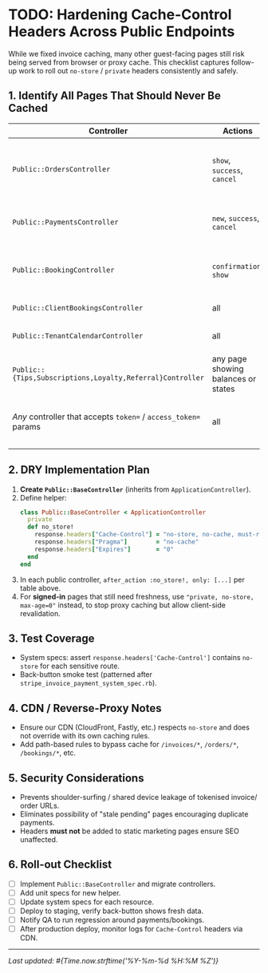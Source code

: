 # TODO: Hardening Cache-Control Headers Across Public Endpoints

While we fixed invoice caching, many other guest-facing pages still risk being served from browser or proxy cache.  This checklist captures follow-up work to roll out `no-store` / `private` headers consistently and safely.

## 1. Identify All Pages That Should Never Be Cached

| Controller | Actions | Rationale |
|------------|---------|-----------|
| `Public::OrdersController` | `show`, `success`, `cancel` | Order status flips quickly via webhooks; cached pages mislead customers. |
| `Public::PaymentsController` | `new`, `success`, `cancel` | Same as above; tokenised URLs. |
| `Public::BookingController` | `confirmation`, `show` | Booking can be cancelled/paid moments later. |
| `Public::ClientBookingsController` | all | Shows live list of bookings. |
| `Public::TenantCalendarController` | all | Calendar feed must always be fresh. |
| `Public::{Tips,Subscriptions,Loyalty,Referral}Controller` | any page showing balances or states | Wallet / subscription data changes via webhooks. |
| *Any* controller that accepts `token=` / `access_token=`  params | all | URL is effectively a bearer-token – must not be cached. |

## 2. DRY Implementation Plan

1. **Create `Public::BaseController`** (inherits from `ApplicationController`).
2. Define helper:
   ```ruby
   class Public::BaseController < ApplicationController
     private
     def no_store!
       response.headers["Cache-Control"] = "no-store, no-cache, must-revalidate, max-age=0"
       response.headers["Pragma"]        = "no-cache"
       response.headers["Expires"]       = "0"
     end
   end
   ```
3. In each public controller, `after_action :no_store!, only: [...]` per table above.
4. For **signed-in** pages that still need freshness, use
   `"private, no-store, max-age=0"` instead, to stop proxy caching but allow
   client-side revalidation.

## 3. Test Coverage

- System specs: assert `response.headers['Cache-Control']` contains `no-store` for each sensitive route.
- Back-button smoke test (patterned after `stripe_invoice_payment_system_spec.rb`).

## 4. CDN / Reverse-Proxy Notes

- Ensure our CDN (CloudFront, Fastly, etc.) respects `no-store` and does not override with its own caching rules.
- Add path-based rules to bypass cache for `/invoices/*`, `/orders/*`, `/bookings/*`, etc.

## 5. Security Considerations

- Prevents shoulder-surfing / shared device leakage of tokenised invoice/ order URLs.
- Eliminates possibility of "stale pending" pages encouraging duplicate payments.
- Headers **must not** be added to static marketing pages  ensure SEO unaffected.

## 6. Roll-out Checklist

- [ ] Implement `Public::BaseController` and migrate controllers.
- [ ] Add unit specs for new helper.
- [ ] Update system specs for each resource.
- [ ] Deploy to staging, verify back-button shows fresh data.
- [ ] Notify QA to run regression around payments/bookings.
- [ ] After production deploy, monitor logs for `Cache-Control` headers via CDN.

---
*Last updated: #{Time.now.strftime('%Y-%m-%d %H:%M %Z')}* 